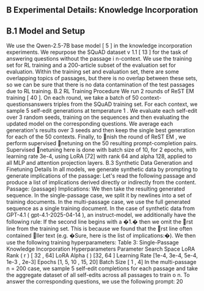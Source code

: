 ## B Experimental Details: Knowledge Incorporation

## B.1 Model and Setup

We use the Qwen-2.5-7B base model [ 5 ] in the knowledge incorporation experiments. We repurpose the SQuAD dataset v 1.1 [ 13 ] for the task of answering questions without the passage i n-context. We use the training set for RL training and a 200-article subset of the evaluation set for evaluation. Within the training set and evaluation set, there are some overlapping topics of passages, but there is no overlap between these sets, so we can be sure that there is no data contamination of the test passages due to RL training. B.2 RL Training Procedure We run 2 rounds of ReST EM training [ 40 ]. On each round, we take a batch of 50 context-questionsanswers triples from the SQuAD training set. For each context, we sample 5 self-edit generations at temperature 1 . We evaluate each self-edit over 3 random seeds, training on the sequences and then evaluating the updated model on the corresponding questions. We average each generation's results over 3 seeds and then keep the single best generation for each of the 50 contexts. Finally, to nish the round of ReST EM , we perform supervised netuning on the 50 resulting prompt-completion pairs. Supervised netuning here is done with batch size of 10, for 2 epochs, with learning rate 3e-4, using LoRA [72] with rank 64 and alpha 128, applied to all MLP and attention projection layers. B.3 Synthetic Data Generation and Finetuning Details In all models, we generate synthetic data by prompting to generate implications of the passage: Let's read the following passage and produce a list of implications derived directly or indirectly from the content. Passage: {passage} Implications: We then take the resulting generated sequence. In the single-passage case, we split it by newlines into a set of training documents. In the multi-passage case, we use the full generated sequence as a single training document. In the case of synthetic data from GPT-4.1 ( gpt-4.1-2025-04-14 ), an instruct-model, we additionally have the following rule: If the second line begins with a �1.� then we omit the rst line from the training set. This is because we found that the rst line often contained ller text (e.g. �Sure, here is the list of implications:�). We then use the following training hyperparameters: Table 3: Single-Passage Knowledge Incorporation Hyperparameters Parameter Search Space LoRA Rank ( r ) [ 32 , 64] LoRA Alpha ( ) [32, 64 ] Learning Rate [1e-4, 3e-4, 5e-4, 1e-3 , 2e-3] Epochs [1, 5, 10 , 15, 20] Batch Size [ 1 , 4] In the multi-passage n = 200 case, we sample 5 self-edit completions for each passage and take the aggregate dataset of all self-edits across all passages to train o n. To answer the corresponding questions, we use the following prompt: 20